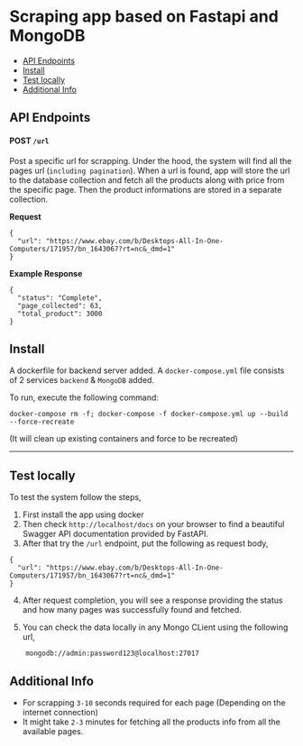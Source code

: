 # Scraping app based on Fastapi and MongoDB

- [API Endpoints](#api-endpoints)
- [Install](#install)
- [Test locally](#test-locally)
- [Additional Info](#additional-info)

## API Endpoints

#### POST `/url`

Post a specific url for scrapping. Under the hood, the system will find all the pages url (`including pagination`). When a url is found, app will store the url to the database collection and fetch all the products along with price from the specific page. Then the product informations are stored in a separate collection.

**Request**

```
{
  "url": "https://www.ebay.com/b/Desktops-All-In-One-Computers/171957/bn_1643067?rt=nc&_dmd=1"
}
```

**Example Response**

```
{
  "status": "Complete",
  "page_collected": 63,
  "total_product": 3000
}
```

## Install

A dockerfile for backend server added. A `docker-compose.yml` file consists of 2 services `backend` & `MongoDB` added.

To run, execute the following command:

```
docker-compose rm -f; docker-compose -f docker-compose.yml up --build --force-recreate
```

(It will clean up existing containers and force to be recreated)

---

## Test locally

To test the system follow the steps,

1. First install the app using docker
2. Then check `http://localhost/docs` on your browser to find a beautiful Swagger API documentation provided by FastAPI.
3. After that try the `/url` endpoint, put the following as request body,

```
{
  "url": "https://www.ebay.com/b/Desktops-All-In-One-Computers/171957/bn_1643067?rt=nc&_dmd=1"
}
```

4. After request completion, you will see a response providing the status and how many pages was successfully found and fetched.

5. You can check the data locally in any Mongo CLient using the following url,

```
    mongodb://admin:password123@localhost:27017
```

## Additional Info

- For scrapping `3-10` seconds required for each page (Depending on the internet connection)
- It might take `2-3` minutes for fetching all the products info from all the available pages.
